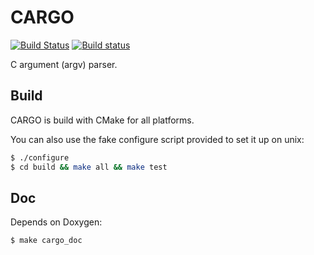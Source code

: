 CARGO
=====

[![Build Status](https://travis-ci.org/ssbx/cargo.svg?branch=master)](https://travis-ci.org/ssbx/cargo)
[![Build status](https://ci.appveyor.com/api/projects/status/visw2qqt04yqfttp/branch/master?svg=true)](https://ci.appveyor.com/project/ssbx/cargo/branch/master)

C argument (argv) parser.

Build
-----
CARGO is build with CMake for all platforms.

You can also use the fake configure script provided to set it up on unix:
```sh
$ ./configure
$ cd build && make all && make test
```

Doc
---
Depends on Doxygen:
```sh
$ make cargo_doc
```
